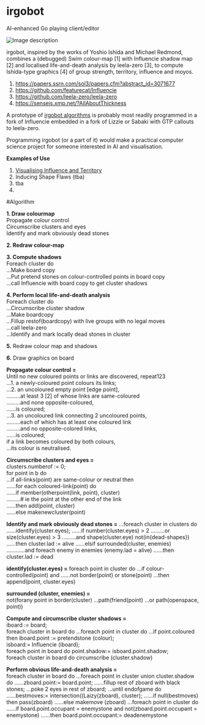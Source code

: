 # irgobot
AI-enhanced Go playing client/editor

![Image description](https://github.com/gogre/irgobot/blob/master/pyramidirgit.png)

irgobot, inspired by the works of Yoshio Ishida and Michael Redmond, combines a (debugged) Swim colour-map [1]  with Influencie shadow map [2] and localised life-and-death analysis by leela-zero [3], to compute Ishida-type graphics [4] of group strength, territory, influence and moyos. 

1. https://papers.ssrn.com/sol3/papers.cfm?abstract_id=3071677
2. https://github.com/featurecat/Influencie
3. https://github.com/leela-zero/leela-zero
4. https://senseis.xmp.net/?AllAboutThickness

A prototype of [irgobot algorithms](https://github.com/gogre/irgobot/blob/master/algorithms.pdf) is probably most readily programmed in a fork of Influencie embedded in a fork of Lizzie or Sabaki with GTP callouts to leela-zero.

Programming irgobot (or a part of it) would make a practical computer science project for someone interested in AI and visualisation.

**Examples of Use**

1. [Visualising Influence and Territory](https://youtu.be/pwxiBqykHGc)
2. Inducing Shape Flaws (tba)
3. tba
4. 

#Algorithm

**1. Draw colourmap**  
Propagate colour control  
Circumscribe clusters and eyes  
Identify and mark obviously dead stones    

**2. Redraw colour-map**  

**3. Compute shadows**  
Foreach cluster do  
...Make board copy  
...Put pretend stones on colour-controlled points in board copy  
...call Influencie with board copy to get cluster shadows  

**4. Perform local life-and-death analysis**  
 Foreach cluster do  
...Circumscribe cluster shadow  
...Make boardcopy  
...Fillup restof(boardcopy) with live groups with no legal moves  
...call leela-zero  
...Identify and mark locally dead stones in cluster   

**5.** Redraw colour map and shadows  

**6.** Draw graphics on board  


**Propagate colour control =**  
Until no new coloured points or links are discovered, repeat123                    
...1. a newly-coloured point colours its links;                       
...2. an uncoloured empty point [edge point],                     
.........at least 3 [2] of whose links are same-coloured                    
.........and none opposite-coloured,                    
......is coloured;                  
...3. an uncoloured link connecting 2 uncoloured points,                     
.........each of which has at least one coloured link                     
.........and no opposite-colored links,                    
......is coloured;                 
if a link becomes coloured by both colours,                       
...its colour is neutralised.                     


**Circumscribe clusters and eyes =**                    
clusters.numberof := 0;                 
for point in b do                       
...if all-links(point) are same-colour or neutral then                    
......for each coloured-link(point) do                 
......if member(otherpoint(link, point), cluster)                  
.........# ie the point at the other end of the link                   
......then add(point, cluster)                 
......else makenewcluster(point)  

**Identify and mark obviously dead stones =**
...foreach cluster in clusters do
......identify(cluster.eyes);
......if number(cluster.eyes) > 2
.........or size(cluster.eyes) > 3
.........and shape(cluster.eye) not(in{dead-shapes})
......then cluster.lad := alive
......elsif surrounded(cluster, enemies)
............and foreach enemy in enemies (enemy.lad = alive)
......then cluster.lad := dead

**identify(cluster.eyes) =**
foreach point in cluster do
...if colour-controlled(point) and
......not border(point) or stone(point)
...then append(point, cluster.eyes) 

**surrounded (cluster, enemies) =**          
not(forany point in border(cluster) 
...path(friend(point)
...or path(openspace, point))

**Compute and circumscribe cluster shadows =**   
iboard := board;  
foreach cluster in board do
...foreach point in cluster do
...if point.coloured then iboard.point := pretendstone (colour);  
isboard:= Influencie (iboard);  
foreach point in board do point.shadow:= isboard.point.shadow;   
foreach cluster in board do circumscribe (cluster.shadow)

**Perform obvious life-and-death analysis =**   
foreach cluster in board do
...foreach point in cluster union cluster.shadow do
......zboard.point:= board.point;
......fillup rest of zboard with black stones;
...poke 2 eyes in rest of zboard;
...until endofgame do
......bestmoves:= intersection((Laizy(zboard), cluster);
......if null(bestmoves) then pass(zboard) 
......else makemove (zboard)
...foreach point in cluster do
......if board.point.occupant = enemystone and not(zboard.point.occupant = enemystone)
......then board.point.occupant:= deadenemystone

